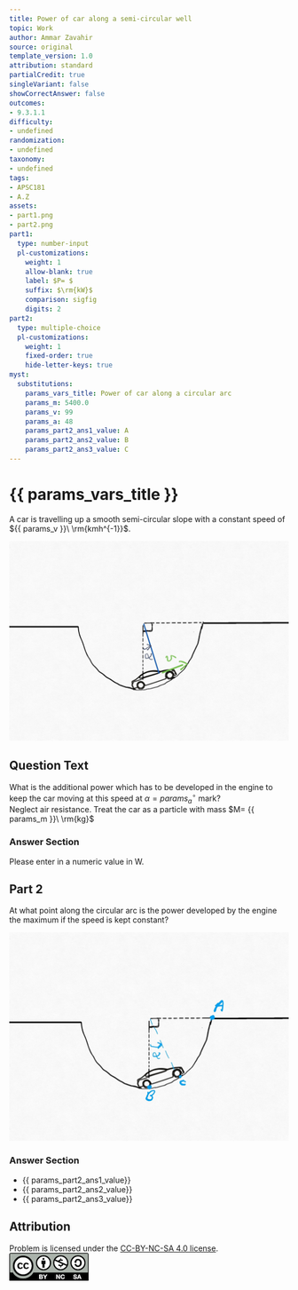 ```yaml
---
title: Power of car along a semi-circular well
topic: Work
author: Ammar Zavahir
source: original
template_version: 1.0
attribution: standard
partialCredit: true
singleVariant: false
showCorrectAnswer: false
outcomes:
- 9.3.1.1
difficulty:
- undefined
randomization:
- undefined
taxonomy:
- undefined
tags:
- APSC181
- A.Z
assets:
- part1.png
- part2.png
part1:
  type: number-input
  pl-customizations:
    weight: 1
    allow-blank: true
    label: $P= $
    suffix: $\rm{kW}$
    comparison: sigfig
    digits: 2
part2:
  type: multiple-choice
  pl-customizations:
    weight: 1
    fixed-order: true
    hide-letter-keys: true
myst:
  substitutions:
    params_vars_title: Power of car along a circular arc
    params_m: 5400.0
    params_v: 99
    params_a: 48
    params_part2_ans1_value: A
    params_part2_ans2_value: B
    params_part2_ans3_value: C
---
```

# {{ params_vars_title }}
A car is travelling up a smooth semi-circular slope with a constant speed of ${{ params_v }}\ \rm{kmh^{-1}}$.

<img src="part1.png" width=600>

## Question Text

What is the additional power which has to be developed in the engine to keep the car moving at this speed at $\alpha = {{ params_a }}^{\circ}$ mark?
<br>
Neglect air resistance. Treat the car as a particle with mass $M= {{ params_m }}\ \rm{kg}$

### Answer Section

Please enter in a numeric value in W.

## Part 2

At what point along the circular arc is the power developed by the engine the maximum if the speed is kept constant?

<img src="part2.png" width=600>

### Answer Section

- {{ params_part2_ans1_value}}
- {{ params_part2_ans2_value}}
- {{ params_part2_ans3_value}}

## Attribution

Problem is licensed under the [CC-BY-NC-SA 4.0 license](https://creativecommons.org/licenses/by-nc-sa/4.0/).<br> ![The Creative Commons 4.0 license requiring attribution-BY, non-commercial-NC, and share-alike-SA license.](https://raw.githubusercontent.com/firasm/bits/master/by-nc-sa.png)